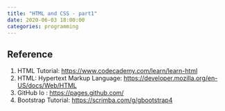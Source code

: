 ```yaml
---
title: "HTML and CSS - part1"
date: 2020-06-03 18:00:00
categories: programming
---
```


## Reference
1. HTML Tutorial: https://www.codecademy.com/learn/learn-html
2. HTML: Hypertext Markup Language: https://developer.mozilla.org/en-US/docs/Web/HTML
3. GitHub Io : https://pages.github.com/
4. Bootstrap Tutorial: https://scrimba.com/g/gbootstrap4
